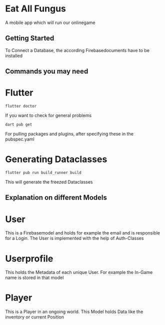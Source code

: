 # Eat All Fungus

A mobile app which will run our onlinegame

## Getting Started

To Connect a Database, the according Firebasedocuments have to be installed

## Commands you may need

# Flutter

```
flutter doctor
```
If you want to check for general problems


```
dart pub get
```
For pulling packages and plugins, after specifying these in the pubspec.yaml

# Generating Dataclasses

```
flutter pub run build_runner build
```
This will generate the freezed Dataclasses


## Explanation on different Models

# User
This is a Firebasemodel and holds for example the email and is responsible for a Login.
The User is implemented with the help of Auth-Classes

# Userprofile
This holds the Metadata of each unique User.
For example the In-Game name is stored in that model

# Player
This is a Player in an ongoing world.
This Model holds Data like the inventory or current Position
